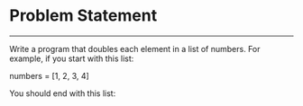# Problem Statement
----------------------
Write a program that doubles each element in a list of numbers. For example, if you start with this list:

numbers = [1, 2, 3, 4]

You should end with this list:

